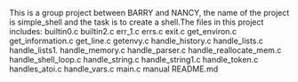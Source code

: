 This is a group project between BARRY and NANCY, the name of the project is simple_shell and the task is to create a shell.The files in this project includes:
builtin0.c
builtin2.c
err_1.c
errs.c
exit.c
get_environ.c
get_information.c
get_line.c
getenvy.c
handle_history.c
handle_lists.c
handle_lists1.
handle_memory.c
handle_parser.c
handle_reallocate_mem.c
handle_shell_loop.c
handle_string.c
handle_string1.c
handle_token.c
handles_atoi.c
handle_vars.c
main.c
manual
README.md

